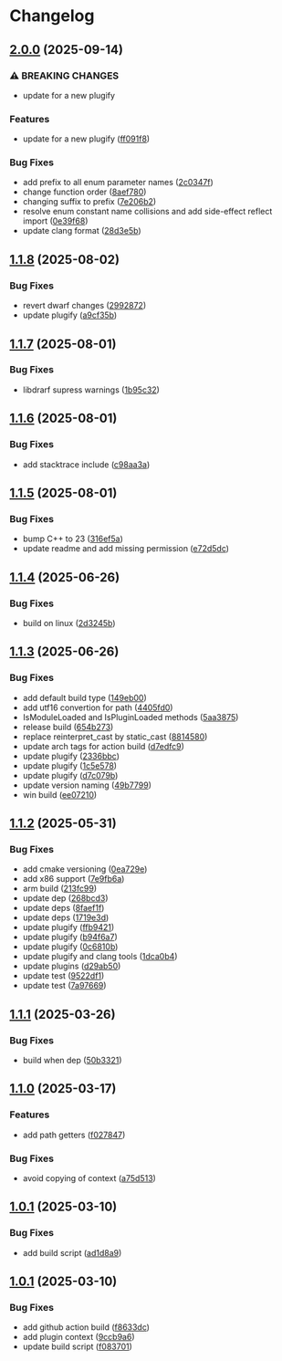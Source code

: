 # Changelog

## [2.0.0](https://github.com/untrustedmodders/plugify-module-golang/compare/v1.1.8...v2.0.0) (2025-09-14)


### ⚠ BREAKING CHANGES

* update for a new plugify

### Features

* update for a new plugify ([ff091f8](https://github.com/untrustedmodders/plugify-module-golang/commit/ff091f801c501407145c6a8d2b1a7c0fee836856))


### Bug Fixes

* add prefix to all enum parameter names ([2c0347f](https://github.com/untrustedmodders/plugify-module-golang/commit/2c0347f688de410e626a9133cf43ec865a50c3c9))
* change function order ([8aef780](https://github.com/untrustedmodders/plugify-module-golang/commit/8aef780253267f158b88bcbd7a46f211770f787c))
* changing suffix to prefix ([7e206b2](https://github.com/untrustedmodders/plugify-module-golang/commit/7e206b2153e5bf0e043baac390a2d90271561692))
* resolve enum constant name collisions and add side-effect reflect import ([0e39f68](https://github.com/untrustedmodders/plugify-module-golang/commit/0e39f684b65d3b573a48d745202faa2c208190eb))
* update clang format ([28d3e5b](https://github.com/untrustedmodders/plugify-module-golang/commit/28d3e5b97560ef4fb78465f0b6454a8a1783a966))

## [1.1.8](https://github.com/untrustedmodders/plugify-module-golang/compare/v1.1.7...v1.1.8) (2025-08-02)


### Bug Fixes

* revert dwarf changes ([2992872](https://github.com/untrustedmodders/plugify-module-golang/commit/2992872d2a8a6e747061273dfd317dc832967320))
* update plugify ([a9cf35b](https://github.com/untrustedmodders/plugify-module-golang/commit/a9cf35b2c145fdbc8cf4d7f38dfad9caf89b6eb4))

## [1.1.7](https://github.com/untrustedmodders/plugify-module-golang/compare/v1.1.6...v1.1.7) (2025-08-01)


### Bug Fixes

* libdrarf supress warnings ([1b95c32](https://github.com/untrustedmodders/plugify-module-golang/commit/1b95c32c416ed3927642351b7bfa120c14466fa0))

## [1.1.6](https://github.com/untrustedmodders/plugify-module-golang/compare/v1.1.5...v1.1.6) (2025-08-01)


### Bug Fixes

* add stacktrace include ([c98aa3a](https://github.com/untrustedmodders/plugify-module-golang/commit/c98aa3a0f27e733c1513521cb45198f807a6d4bd))

## [1.1.5](https://github.com/untrustedmodders/plugify-module-golang/compare/v1.1.4...v1.1.5) (2025-08-01)


### Bug Fixes

* bump C++ to 23 ([316ef5a](https://github.com/untrustedmodders/plugify-module-golang/commit/316ef5a552baa623bf0e636c7d9ec847dcd04923))
* update readme and add missing permission ([e72d5dc](https://github.com/untrustedmodders/plugify-module-golang/commit/e72d5dcb47e54853975445052fe5820a472e4ba7))

## [1.1.4](https://github.com/untrustedmodders/plugify-module-golang/compare/v1.1.3...v1.1.4) (2025-06-26)


### Bug Fixes

* build on linux ([2d3245b](https://github.com/untrustedmodders/plugify-module-golang/commit/2d3245bc890836f3a65059891bddf0b8c3e0336d))

## [1.1.3](https://github.com/untrustedmodders/plugify-module-golang/compare/v1.1.2...v1.1.3) (2025-06-26)


### Bug Fixes

* add default build type ([149eb00](https://github.com/untrustedmodders/plugify-module-golang/commit/149eb000d0cfff4e3de4da32f9eafccdde342210))
* add utf16 convertion for path ([4405fd0](https://github.com/untrustedmodders/plugify-module-golang/commit/4405fd070904ea493cc7ed503134244794cf2d9e))
* IsModuleLoaded and IsPluginLoaded methods ([5aa3875](https://github.com/untrustedmodders/plugify-module-golang/commit/5aa3875e794d8412a641817bd0fb42617c5fa81c))
* release build ([654b273](https://github.com/untrustedmodders/plugify-module-golang/commit/654b2732b87eabbafa64cce1b4ee9442725bf995))
* replace reinterpret_cast by static_cast ([8814580](https://github.com/untrustedmodders/plugify-module-golang/commit/88145802d87ee5892d1063cd53fca4fce676445a))
* update arch tags for action build ([d7edfc9](https://github.com/untrustedmodders/plugify-module-golang/commit/d7edfc98c2fb88a67a1d3c5f01239d9f16c3649e))
* update plugify ([2336bbc](https://github.com/untrustedmodders/plugify-module-golang/commit/2336bbc0b8447b5338ab8f35268965a98f69e5e1))
* update plugify ([1c5e578](https://github.com/untrustedmodders/plugify-module-golang/commit/1c5e5780d211b3bf9a585cc715f2f183530f9d4f))
* update plugify ([d7c079b](https://github.com/untrustedmodders/plugify-module-golang/commit/d7c079b33f5c7ec023449fd2f595f193c6663331))
* update version naming ([49b7799](https://github.com/untrustedmodders/plugify-module-golang/commit/49b77990725c1617efbd1fd40147f9d1e7c18438))
* win build ([ee07210](https://github.com/untrustedmodders/plugify-module-golang/commit/ee072101ec4f829d001f84de3587f025eab98e12))

## [1.1.2](https://github.com/untrustedmodders/plugify-module-golang/compare/v1.1.1...v1.1.2) (2025-05-31)


### Bug Fixes

* add cmake versioning ([0ea729e](https://github.com/untrustedmodders/plugify-module-golang/commit/0ea729e17d78b012ad53287739d16f3daba8fb4a))
* add x86 support ([7e9fb6a](https://github.com/untrustedmodders/plugify-module-golang/commit/7e9fb6a6c6f908eb0109374744b9eb2357ede74d))
* arm build ([213fc99](https://github.com/untrustedmodders/plugify-module-golang/commit/213fc99cae8d684cfde7c3f3b3604e2d5fca9311))
* update dep ([268bcd3](https://github.com/untrustedmodders/plugify-module-golang/commit/268bcd3a5cb9612a5498aa37f41745f9daee6839))
* update deps ([8faef1f](https://github.com/untrustedmodders/plugify-module-golang/commit/8faef1f84958f2bf4c1863f607eed9a6677a582d))
* update deps ([1719e3d](https://github.com/untrustedmodders/plugify-module-golang/commit/1719e3d93de68321431fad7a31255b8f318f2938))
* update plugify ([ffb9421](https://github.com/untrustedmodders/plugify-module-golang/commit/ffb9421cbb9693a757af3c94fb05a673c8471cd0))
* update plugify ([b94f6a7](https://github.com/untrustedmodders/plugify-module-golang/commit/b94f6a780800b6f6e93cde3ea802212e3387092b))
* update plugify ([0c6810b](https://github.com/untrustedmodders/plugify-module-golang/commit/0c6810bf0c543c4d603bbc46d35f1e646f17e869))
* update plugify and clang tools ([1dca0b4](https://github.com/untrustedmodders/plugify-module-golang/commit/1dca0b4866512a610404f0fbc4fc1aec861e64fc))
* update plugins ([d29ab50](https://github.com/untrustedmodders/plugify-module-golang/commit/d29ab50780d9a8b179d72da12b041ffd72285af5))
* update test ([9522df1](https://github.com/untrustedmodders/plugify-module-golang/commit/9522df1603ab4cda0233a7865aa1465b42531416))
* update test ([7a97669](https://github.com/untrustedmodders/plugify-module-golang/commit/7a97669b37254df2b16c61713518880561c0f3dc))

## [1.1.1](https://github.com/untrustedmodders/plugify-module-golang/compare/v1.1.0...v1.1.1) (2025-03-26)


### Bug Fixes

* build when dep ([50b3321](https://github.com/untrustedmodders/plugify-module-golang/commit/50b3321e18e4f0f1c874eb1cf9c402efa66edad8))

## [1.1.0](https://github.com/untrustedmodders/plugify-module-golang/compare/v1.0.1...v1.1.0) (2025-03-17)


### Features

* add path getters ([f027847](https://github.com/untrustedmodders/plugify-module-golang/commit/f027847c026f037c15d8aec0df5a66b1e290eeb1))


### Bug Fixes

* avoid copying of context ([a75d513](https://github.com/untrustedmodders/plugify-module-golang/commit/a75d513244c92663468803d98e737d51182a1ce5))

## [1.0.1](https://github.com/untrustedmodders/plugify-module-golang/compare/v1.0.0...v1.0.1) (2025-03-10)


### Bug Fixes

* add build script ([ad1d8a9](https://github.com/untrustedmodders/plugify-module-golang/commit/ad1d8a983fa934572165730394befa94887a55f0))

## [1.0.1](https://github.com/untrustedmodders/plugify-module-golang/compare/v1.0.0...v1.0.1) (2025-03-10)


### Bug Fixes

* add github action build ([f8633dc](https://github.com/untrustedmodders/plugify-module-golang/commit/f8633dcf00ab588c93c400548c1ac65224d81cb9))
* add plugin context ([9ccb9a6](https://github.com/untrustedmodders/plugify-module-golang/commit/9ccb9a63528a4bd778129646e63fadabc5f1e3aa))
* update build script ([f083701](https://github.com/untrustedmodders/plugify-module-golang/commit/f083701c63097112e8a431dba8e4bf955ee141a2))

